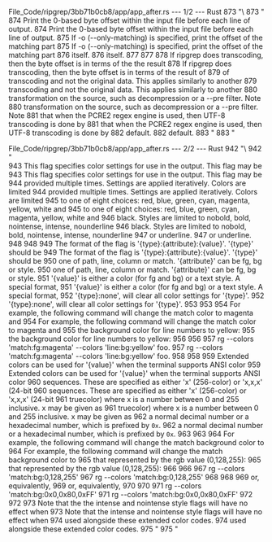 File_Code/ripgrep/3bb71b0cb8/app/app_after.rs --- 1/2 --- Rust
873         "\                                                                                                                                               873         "\
874 Print the 0-based byte offset within the input file before each line of output.                                                                          874 Print the 0-based byte offset within the input file before each line of output.
875 If -o (--only-matching) is specified, print the offset of the matching part                                                                              875 If -o (--only-matching) is specified, print the offset of the matching part
876 itself.                                                                                                                                                  876 itself.
877                                                                                                                                                          877 
878 If ripgrep does transcoding, then the byte offset is in terms of the the result                                                                          878 If ripgrep does transcoding, then the byte offset is in terms of the result of
879 of transcoding and not the original data. This applies similarly to another                                                                              879 transcoding and not the original data. This applies similarly to another
880 transformation on the source, such as decompression or a --pre filter. Note                                                                              880 transformation on the source, such as decompression or a --pre filter. Note
881 that when the PCRE2 regex engine is used, then UTF-8 transcoding is done by                                                                              881 that when the PCRE2 regex engine is used, then UTF-8 transcoding is done by
882 default.                                                                                                                                                 882 default.
883 "                                                                                                                                                        883 "

File_Code/ripgrep/3bb71b0cb8/app/app_after.rs --- 2/2 --- Rust
942         "\                                                                                                                                               942         "\
943 This flag specifies color settings for use in the output. This flag may be                                                                               943 This flag specifies color settings for use in the output. This flag may be
944 provided multiple times. Settings are applied iteratively. Colors are limited                                                                            944 provided multiple times. Settings are applied iteratively. Colors are limited
945 to one of eight choices: red, blue, green, cyan, magenta, yellow, white and                                                                              945 to one of eight choices: red, blue, green, cyan, magenta, yellow, white and
946 black. Styles are limited to nobold, bold, nointense, intense, nounderline                                                                               946 black. Styles are limited to nobold, bold, nointense, intense, nounderline
947 or underline.                                                                                                                                            947 or underline.
948                                                                                                                                                          948 
949 The format of the flag is '{type}:{attribute}:{value}'. '{type}' should be                                                                               949 The format of the flag is '{type}:{attribute}:{value}'. '{type}' should be
950 one of path, line, column or match. '{attribute}' can be fg, bg or style.                                                                                950 one of path, line, column or match. '{attribute}' can be fg, bg or style.
951 '{value}' is either a color (for fg and bg) or a text style. A special format,                                                                           951 '{value}' is either a color (for fg and bg) or a text style. A special format,
952 '{type}:none', will clear all color settings for '{type}'.                                                                                               952 '{type}:none', will clear all color settings for '{type}'.
953                                                                                                                                                          953 
954 For example, the following command will change the match color to magenta and                                                                            954 For example, the following command will change the match color to magenta and
955 the background color for line numbers to yellow:                                                                                                         955 the background color for line numbers to yellow:
956                                                                                                                                                          956 
957     rg --colors 'match:fg:magenta' --colors 'line:bg:yellow' foo.                                                                                        957     rg --colors 'match:fg:magenta' --colors 'line:bg:yellow' foo.
958                                                                                                                                                          958 
959 Extended colors can be used for '{value}' when the terminal supports ANSI color                                                                          959 Extended colors can be used for '{value}' when the terminal supports ANSI color
960 sequences. These are specified as either 'x' (256-color) or 'x,x,x' (24-bit                                                                              960 sequences. These are specified as either 'x' (256-color) or 'x,x,x' (24-bit
961 truecolor) where x is a number between 0 and 255 inclusive. x may be given as                                                                            961 truecolor) where x is a number between 0 and 255 inclusive. x may be given as
962 a normal decimal number or a hexadecimal number, which is prefixed by `0x`.                                                                              962 a normal decimal number or a hexadecimal number, which is prefixed by `0x`.
963                                                                                                                                                          963 
964 For example, the following command will change the match background color to                                                                             964 For example, the following command will change the match background color to
965 that represented by the rgb value (0,128,255):                                                                                                           965 that represented by the rgb value (0,128,255):
966                                                                                                                                                          966 
967     rg --colors 'match:bg:0,128,255'                                                                                                                     967     rg --colors 'match:bg:0,128,255'
968                                                                                                                                                          968 
969 or, equivalently,                                                                                                                                        969 or, equivalently,
970                                                                                                                                                          970 
971     rg --colors 'match:bg:0x0,0x80,0xFF'                                                                                                                 971     rg --colors 'match:bg:0x0,0x80,0xFF'
972                                                                                                                                                          972 
973 Note that the the intense and nointense style flags will have no effect when                                                                             973 Note that the intense and nointense style flags will have no effect when
974 used alongside these extended color codes.                                                                                                               974 used alongside these extended color codes.
975 "                                                                                                                                                        975 "

